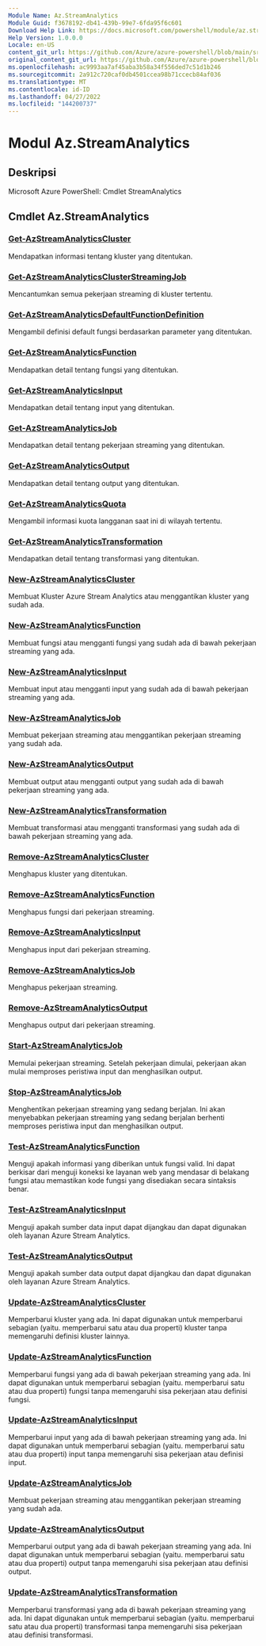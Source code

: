 ```yaml
---
Module Name: Az.StreamAnalytics
Module Guid: f3678192-db41-439b-99e7-6fda95f6c601
Download Help Link: https://docs.microsoft.com/powershell/module/az.streamanalytics
Help Version: 1.0.0.0
Locale: en-US
content_git_url: https://github.com/Azure/azure-powershell/blob/main/src/StreamAnalytics/help/Az.StreamAnalytics.md
original_content_git_url: https://github.com/Azure/azure-powershell/blob/main/src/StreamAnalytics/help/Az.StreamAnalytics.md
ms.openlocfilehash: ac9993aa7af45aba3b58a34f556ded7c51d1b246
ms.sourcegitcommit: 2a912c720caf0db4501ccea98b71ccecb84af036
ms.translationtype: MT
ms.contentlocale: id-ID
ms.lasthandoff: 04/27/2022
ms.locfileid: "144200737"
---
```

# Modul Az.StreamAnalytics
## Deskripsi
Microsoft Azure PowerShell: Cmdlet StreamAnalytics

## Cmdlet Az.StreamAnalytics
### [Get-AzStreamAnalyticsCluster](Get-AzStreamAnalyticsCluster.md)
Mendapatkan informasi tentang kluster yang ditentukan.

### [Get-AzStreamAnalyticsClusterStreamingJob](Get-AzStreamAnalyticsClusterStreamingJob.md)
Mencantumkan semua pekerjaan streaming di kluster tertentu.

### [Get-AzStreamAnalyticsDefaultFunctionDefinition](Get-AzStreamAnalyticsDefaultFunctionDefinition.md)
Mengambil definisi default fungsi berdasarkan parameter yang ditentukan.

### [Get-AzStreamAnalyticsFunction](Get-AzStreamAnalyticsFunction.md)
Mendapatkan detail tentang fungsi yang ditentukan.

### [Get-AzStreamAnalyticsInput](Get-AzStreamAnalyticsInput.md)
Mendapatkan detail tentang input yang ditentukan.

### [Get-AzStreamAnalyticsJob](Get-AzStreamAnalyticsJob.md)
Mendapatkan detail tentang pekerjaan streaming yang ditentukan.

### [Get-AzStreamAnalyticsOutput](Get-AzStreamAnalyticsOutput.md)
Mendapatkan detail tentang output yang ditentukan.

### [Get-AzStreamAnalyticsQuota](Get-AzStreamAnalyticsQuota.md)
Mengambil informasi kuota langganan saat ini di wilayah tertentu.

### [Get-AzStreamAnalyticsTransformation](Get-AzStreamAnalyticsTransformation.md)
Mendapatkan detail tentang transformasi yang ditentukan.

### [New-AzStreamAnalyticsCluster](New-AzStreamAnalyticsCluster.md)
Membuat Kluster Azure Stream Analytics atau menggantikan kluster yang sudah ada.

### [New-AzStreamAnalyticsFunction](New-AzStreamAnalyticsFunction.md)
Membuat fungsi atau mengganti fungsi yang sudah ada di bawah pekerjaan streaming yang ada.

### [New-AzStreamAnalyticsInput](New-AzStreamAnalyticsInput.md)
Membuat input atau mengganti input yang sudah ada di bawah pekerjaan streaming yang ada.

### [New-AzStreamAnalyticsJob](New-AzStreamAnalyticsJob.md)
Membuat pekerjaan streaming atau menggantikan pekerjaan streaming yang sudah ada.

### [New-AzStreamAnalyticsOutput](New-AzStreamAnalyticsOutput.md)
Membuat output atau mengganti output yang sudah ada di bawah pekerjaan streaming yang ada.

### [New-AzStreamAnalyticsTransformation](New-AzStreamAnalyticsTransformation.md)
Membuat transformasi atau mengganti transformasi yang sudah ada di bawah pekerjaan streaming yang ada.

### [Remove-AzStreamAnalyticsCluster](Remove-AzStreamAnalyticsCluster.md)
Menghapus kluster yang ditentukan.

### [Remove-AzStreamAnalyticsFunction](Remove-AzStreamAnalyticsFunction.md)
Menghapus fungsi dari pekerjaan streaming.

### [Remove-AzStreamAnalyticsInput](Remove-AzStreamAnalyticsInput.md)
Menghapus input dari pekerjaan streaming.

### [Remove-AzStreamAnalyticsJob](Remove-AzStreamAnalyticsJob.md)
Menghapus pekerjaan streaming.

### [Remove-AzStreamAnalyticsOutput](Remove-AzStreamAnalyticsOutput.md)
Menghapus output dari pekerjaan streaming.

### [Start-AzStreamAnalyticsJob](Start-AzStreamAnalyticsJob.md)
Memulai pekerjaan streaming.
Setelah pekerjaan dimulai, pekerjaan akan mulai memproses peristiwa input dan menghasilkan output.

### [Stop-AzStreamAnalyticsJob](Stop-AzStreamAnalyticsJob.md)
Menghentikan pekerjaan streaming yang sedang berjalan.
Ini akan menyebabkan pekerjaan streaming yang sedang berjalan berhenti memproses peristiwa input dan menghasilkan output.

### [Test-AzStreamAnalyticsFunction](Test-AzStreamAnalyticsFunction.md)
Menguji apakah informasi yang diberikan untuk fungsi valid.
Ini dapat berkisar dari menguji koneksi ke layanan web yang mendasar di belakang fungsi atau memastikan kode fungsi yang disediakan secara sintaksis benar.

### [Test-AzStreamAnalyticsInput](Test-AzStreamAnalyticsInput.md)
Menguji apakah sumber data input dapat dijangkau dan dapat digunakan oleh layanan Azure Stream Analytics.

### [Test-AzStreamAnalyticsOutput](Test-AzStreamAnalyticsOutput.md)
Menguji apakah sumber data output dapat dijangkau dan dapat digunakan oleh layanan Azure Stream Analytics.

### [Update-AzStreamAnalyticsCluster](Update-AzStreamAnalyticsCluster.md)
Memperbarui kluster yang ada.
Ini dapat digunakan untuk memperbarui sebagian (yaitu.
memperbarui satu atau dua properti) kluster tanpa memengaruhi definisi kluster lainnya.

### [Update-AzStreamAnalyticsFunction](Update-AzStreamAnalyticsFunction.md)
Memperbarui fungsi yang ada di bawah pekerjaan streaming yang ada.
Ini dapat digunakan untuk memperbarui sebagian (yaitu.
memperbarui satu atau dua properti) fungsi tanpa memengaruhi sisa pekerjaan atau definisi fungsi.

### [Update-AzStreamAnalyticsInput](Update-AzStreamAnalyticsInput.md)
Memperbarui input yang ada di bawah pekerjaan streaming yang ada.
Ini dapat digunakan untuk memperbarui sebagian (yaitu.
memperbarui satu atau dua properti) input tanpa memengaruhi sisa pekerjaan atau definisi input.

### [Update-AzStreamAnalyticsJob](Update-AzStreamAnalyticsJob.md)
Membuat pekerjaan streaming atau menggantikan pekerjaan streaming yang sudah ada.

### [Update-AzStreamAnalyticsOutput](Update-AzStreamAnalyticsOutput.md)
Memperbarui output yang ada di bawah pekerjaan streaming yang ada.
Ini dapat digunakan untuk memperbarui sebagian (yaitu.
memperbarui satu atau dua properti) output tanpa memengaruhi sisa pekerjaan atau definisi output.

### [Update-AzStreamAnalyticsTransformation](Update-AzStreamAnalyticsTransformation.md)
Memperbarui transformasi yang ada di bawah pekerjaan streaming yang ada.
Ini dapat digunakan untuk memperbarui sebagian (yaitu.
memperbarui satu atau dua properti) transformasi tanpa memengaruhi sisa pekerjaan atau definisi transformasi.

